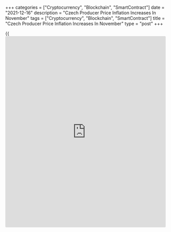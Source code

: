 +++
categories = ["Cryptocurrency", "Blockchain", "SmartContract"]
date = "2021-12-16"
description = "Czech Producer Price Inflation Increases In November"
tags = ["Cryptocurrency", "Blockchain", "SmartContract"]
title = "Czech Producer Price Inflation Increases In November"
type = "post"
+++

{{<iframe id="large-banner" src="https://www.bounty.group/#slide=6.0" width="100%" height="600" scrolling="no" style="border: 0px solid rgb(216, 221, 230); border-radius: 3px;">}}

Czech's producer prices increased in November, figures from the Czech
Statistical Office showed on Thursday.

The industrial producer price index grew 13.5 year-on-year in November,
following a 11.6 percent increase in October. Economists had expected a
10.3 percent.

Prices for manufacturing products cost increased 15.4 percent yearly in
November and those for mining and quarrying rose 14.0 percent.

Prices for water supply gained 5.9 percent and electricity, gas, steam
and air conditioning gained by 5.6 percent.

Among the main industrial grouping, prices for intermediate goods
increased 22.1 percent and those of energy surged 21.2 percent.

On a monthly basis, producer prices rose 1.2 percent in November.
Economists had expected a 0.7 percent rise.

For comments and feedback [contact](https://www.playgroundfx.com/contact/): editorial@rtt[news](https://www.letsplayfx.com/blog/forex-news-website/).com

[Economic News][1]

 **What parts of the world are seeing the best (and worst) economic
performances lately? Click[here][2] to check out our [Econ Scorecard][2]
and find out! See up-to-the-moment [ranking](https://www.playgroundfx.com/blog/crypto-exchange-ranking/)s for the best and worst
performers in [GDP][2], [unemployment rate][3], [inflation][4] and much
more.**

   1. www.rtt[news](https://www.letsplayfx.com/blog/forex-news-website/).com/Content/EconomicNews.aspx
   2. www.rtt[news](https://www.letsplayfx.com/blog/forex-news-website/).com/economic-scorecard/world-rank/GDP/highest-performance.aspx
   3. www.rtt[news](https://www.letsplayfx.com/blog/forex-news-website/).com/economic-scorecard/world-rank/unemployment-rate/lowest-performance.aspx
   4. www.rtt[news](https://www.letsplayfx.com/blog/forex-news-website/).com/economic-scorecard/world-rank/CPI/highest-performance.aspx